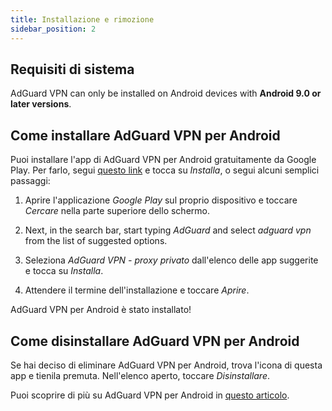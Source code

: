 ```yaml
---
title: Installazione e rimozione
sidebar_position: 2
---
```


## Requisiti di sistema

AdGuard VPN can only be installed on Android devices with **Android 9.0 or later versions**.

## Come installare AdGuard VPN per Android

Puoi installare l'app di AdGuard VPN per Android gratuitamente da Google Play. Per farlo, segui [questo link](https://play.google.com/store/apps/details?id=com.adguard.vpn) e tocca su *Installa*, o segui alcuni semplici passaggi:

1. Aprire l'applicazione *Google Play* sul proprio dispositivo e toccare *Cercare* nella parte superiore dello schermo.

2. Next, in the search bar, start typing *AdGuard* and select *adguard vpn* from the list of suggested options.

3. Seleziona *AdGuard VPN - proxy privato* dall'elenco delle app suggerite e tocca su *Installa*.

4. Attendere il termine dell'installazione e toccare *Aprire*.

AdGuard VPN per Android è stato installato!

## Come disinstallare AdGuard VPN per Android

Se hai deciso di eliminare AdGuard VPN per Android, trova l'icona di questa app e tienila premuta. Nell'elenco aperto, toccare *Disinstallare*.

Puoi scoprire di più su AdGuard VPN per Android in [questo articolo](/adguard-vpn-for-android/overview).
